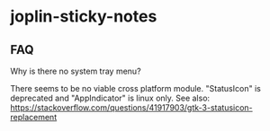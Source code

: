 # joplin-sticky-notes

## FAQ

Why is there no system tray menu?

There seems to be no viable cross platform module. "StatusIcon" is deprecated and "AppIndicator" is linux only.
See also: https://stackoverflow.com/questions/41917903/gtk-3-statusicon-replacement
